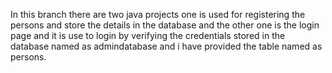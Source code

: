 In this branch there are two java projects one is used for registering the persons and store the details in the database and the other one is the login page and it is use to login by verifying the credentials stored in the database named as admindatabase and i have provided the table named as persons.
